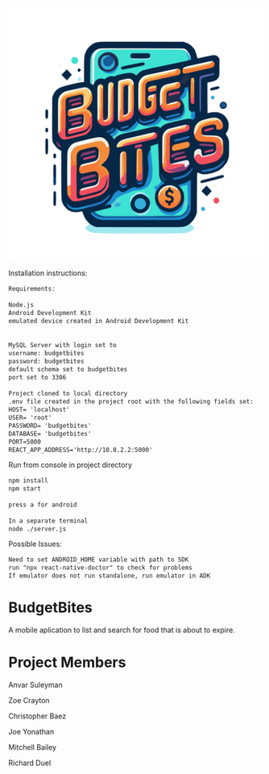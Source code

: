 ![alt text](https://github.com/Blyndone/BudgetBites/blob/main/assets/BB-logo.png)

Installation instructions:

```
Requirements:

Node.js
Android Development Kit
emulated device created in Android Development Kit


MySQL Server with login set to
username: budgetbites
password: budgetbites
default schema set to budgetbites
port set to 3306

Project cloned to local directory
.env file created in the project root with the following fields set:
HOST= 'localhost'
USER= 'root'
PASSWORD= 'budgetbites'
DATABASE= 'budgetbites'
PORT=5000
REACT_APP_ADDRESS='http://10.0.2.2:5000'
```

Run from console in project directory

```
npm install
npm start

press a for android

In a separate terminal
node ./server.js
```

Possible Issues:

```
Need to set ANDROID_HOME variable with path to SDK
run "npx react-native-doctor" to check for problems
If emulator does not run standalone, run emulator in ADK
```

# BudgetBites

A mobile aplication to list and search for food that is about to expire.

# Project Members

Anvar Suleyman

Zoe Crayton

Christopher Baez

Joe Yonathan

Mitchell Bailey

Richard Duel
